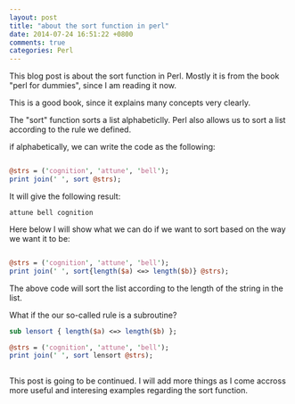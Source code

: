 ```yaml
---
layout: post
title: "about the sort function in perl"
date: 2014-07-24 16:51:22 +0800
comments: true
categories: Perl
---
```

This blog post is about the sort function in Perl. Mostly it is from the book "perl for dummies", since I am reading it now.   

This is a good book, since it explains many concepts very clearly.  

The "sort" function sorts a list alphabeticlly. Perl also allows us to sort a list according to the rule we defined.  

if alphabetically, we can write the code as the following:  

```perl

@strs = ('cognition', 'attune', 'bell');
print join(' ', sort @strs);

```    
It will give the following result:  

```
attune bell cognition
```


Here below I will show what we can do if we want to sort based on the way we want it to be:  

```perl 

@strs = ('cognition', 'attune', 'bell');
print join(' ', sort{length($a) <=> length($b)} @strs);  

```  
The above code will sort the list according to the length of the string in the list.  

What if the our so-called rule is a subroutine?  

```perl
sub lensort { length($a) <=> length($b) };

@strs = ('cognition', 'attune', 'bell');
print join(' ', sort lensort @strs);
 
```  

This post is going to be continued. I will add more things as I come accross more useful and interesing examples regarding the sort function.  




